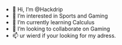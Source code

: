 - 👋 Hi, I’m @Hackdrip
- 👀 I’m interested in Sports and Gaming
- 🌱 I’m currently learning Calculus
- 💞️ I’m looking to collaborate on Gaming
- 📫 ur wierd if your looking for my adress.

<!---
Hackdrip/Hackdrip is a ✨ special ✨ repository because its `README.md` (this file) appears on your GitHub profile.
You can click the Preview link to take a look at your changes.
--->
